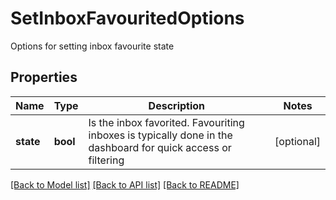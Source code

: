 # SetInboxFavouritedOptions

Options for setting inbox favourite state
## Properties
Name | Type | Description | Notes
------------ | ------------- | ------------- | -------------
**state** | **bool** | Is the inbox favorited. Favouriting inboxes is typically done in the dashboard for quick access or filtering | [optional] 

[[Back to Model list]](../README.md#documentation-for-models) [[Back to API list]](../README.md#documentation-for-api-endpoints) [[Back to README]](../README.md)


